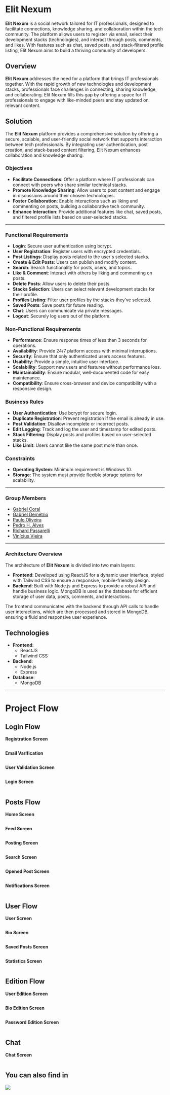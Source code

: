 # Elit Nexum

**Elit Nexum** is a social network tailored for IT professionals, designed to facilitate connections, knowledge sharing, and collaboration within the tech community. The platform allows users to register via email, select their development stacks (technologies), and interact through posts, comments, and likes. With features such as chat, saved posts, and stack-filtered profile listing, Elit Nexum aims to build a thriving community of developers.

## Overview

**Elit Nexum** addresses the need for a platform that brings IT professionals together. With the rapid growth of new technologies and development stacks, professionals face challenges in connecting, sharing knowledge, and collaborating. Elit Nexum fills this gap by offering a space for IT professionals to engage with like-minded peers and stay updated on relevant content.

## Solution

The **Elit Nexum** platform provides a comprehensive solution by offering a secure, scalable, and user-friendly social network that supports interaction between tech professionals. By integrating user authentication, post creation, and stack-based content filtering, Elit Nexum enhances collaboration and knowledge sharing.

### Objectives

- **Facilitate Connections**: Offer a platform where IT professionals can connect with peers who share similar technical stacks.
- **Promote Knowledge Sharing**: Allow users to post content and engage in discussions around their chosen technologies.
- **Foster Collaboration**: Enable interactions such as liking and commenting on posts, building a collaborative tech community.
- **Enhance Interaction**: Provide additional features like chat, saved posts, and filtered profile lists based on user-selected stacks.

---

### Functional Requirements

- **Login**: Secure user authentication using bcrypt.
- **User Registration**: Register users with encrypted credentials.
- **Post Listings**: Display posts related to the user's selected stacks.
- **Create & Edit Posts**: Users can publish and modify content.
- **Search**: Search functionality for posts, users, and topics.
- **Like & Comment**: Interact with others by liking and commenting on posts.
- **Delete Posts**: Allow users to delete their posts.
- **Stacks Selection**: Users can select relevant development stacks for their profile.
- **Profiles Listing**: Filter user profiles by the stacks they’ve selected.
- **Saved Posts**: Save posts for future reading.
- **Chat**: Users can communicate via private messages.
- **Logout**: Securely log users out of the platform.

### Non-Functional Requirements

- **Performance**: Ensure response times of less than 3 seconds for operations.
- **Availability**: Provide 24/7 platform access with minimal interruptions.
- **Security**: Ensure that only authenticated users access features.
- **Usability**: Provide a simple, intuitive user interface.
- **Scalability**: Support new users and features without performance loss.
- **Maintainability**: Ensure modular, well-documented code for easy maintenance.
- **Compatibility**: Ensure cross-browser and device compatibility with a responsive design.

### Business Rules

- **User Authentication**: Use bcrypt for secure login.
- **Duplicate Registration**: Prevent registration if the email is already in use.
- **Post Validation**: Disallow incomplete or incorrect posts.
- **Edit Logging**: Track and log the user and timestamp for edited posts.
- **Stack Filtering**: Display posts and profiles based on user-selected stacks.
- **Like Limit**: Users cannot like the same post more than once.

### Constraints

- **Operating System**: Minimum requirement is Windows 10.
- **Storage**: The system must provide flexible storage options for scalability.

---

### Group Members
- <a href="https://www.linkedin.com/in/gabriel-russo-173ba3275/" target="_blank">Gabriel Coral</a>
- <a href="https://www.linkedin.com/in/gabriel-dem%C3%A9trio-a06820275/" target="_blank">Gabriel Demétrio</a>
- <a href="https://www.linkedin.com/in/paulohgo/" target="_blank">Paulo Oliveira</a>
- <a href="https://www.linkedin.com/in/pedro-henrique-alves-de-freitas-287b85276/" target="_blank">Pedro H. Alves</a>
- <a href="https://www.linkedin.com/in/richardrichk/" target="_blank">Richard Passarelli</a>
- <a href="https://www.linkedin.com/in/vinicius-andrade-981a9626b/" target="_blank">Vinícius Vieira</a>

---

### Architecture Overview

The architecture of **Elit Nexum** is divided into two main layers:

- **Frontend**: Developed using ReactJS for a dynamic user interface, styled with Tailwind CSS to ensure a responsive, mobile-friendly design.
- **Backend**: Built with Node.js and Express to provide a robust API and handle business logic. MongoDB is used as the database for efficient storage of user data, posts, comments, and interactions.

The frontend communicates with the backend through API calls to handle user interactions, which are then processed and stored in MongoDB, ensuring a fluid and responsive user experience.

## Technologies

- **Frontend**:
  - ReactJS
  - Tailwind CSS
- **Backend**:
  - Node.js
  - Express
- **Database**:
  - MongoDB

---

# Project Flow

## Login Flow

**Registration Screen**

<img alt="" src="/Assets/TelaCadastro.png">

**Email Varification**

<img alt="" src="/Assets/Email.png">

**User Validation Screen**

<img alt="" src="/Assets/TelaValidacaoUsuario.png">

**Login Screen**

<img alt="" src="/Assets/TelaLogin.png">

## Posts Flow

**Home Screen**

<img alt="" src="/Assets/TelaHome.png">

**Feed Screen**

<img alt="" src="/Assets/TelaFeed.png">

**Posting Screen**

<img alt="" src="/Assets/TelaPostagem.png">

**Search Screen**

<img alt="" src="/Assets/TelaPesquisa.png">

**Opened Post Screen**

<img alt="" src="/Assets/PostagemAberta.png">

**Notifications Screen**

<img alt="" src="/Assets/TelaNotificacao.png">

## User Flow

**User Screen**

<img alt="" src="/Assets/telaUsuario.png">

**Bio Screen**

<img alt="" src="/Assets/TelaSobre.png">

**Saved Posts Screen**

<img alt="" src="/Assets/TelaSalvos.png">

**Statistics Screen**

<img alt="" src="/Assets/TelaEstatisticas.png">

## Edition Flow

**User Edition Screen**

<img alt="" src="/Assets/TelaEdicaoUsuario.png">

**Bio Edition Screen**

<img alt="" src="/Assets/TelaEdicaoBio.png">

**Password Edition Screen**

<img alt="" src="/Assets/TelaEdicaoSenha.png">

## Chat

**Chat Screen**

<img alt="" src="/Assets/TelaChat.png">

## You can also find in

<div height="30">
  <a href="https://www.linkedin.com/in/gabriel-dem%C3%A9trio-a06820275/" target="_blank"><img src="https://img.shields.io/badge/-LinkedIn-%230077B5?style=for-the-badge&logo=linkedin&logoColor=white" target="_blank"></a>
</div>
